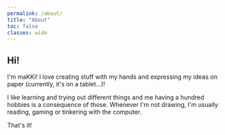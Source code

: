 ```yaml
---
permalink: /about/
title: "About"
toc: false
classes: wide
---
```




## Hi! 

I'm maKKi! I love creating stuff with my hands and expressing my ideas on paper (currently, it's on a tablet...)!

I like learning and trying out different things and me having a hundred hobbies is a consequence of those. Whenever I'm not drawing, I'm usually reading, gaming or tinkering with the computer. 

That's it!

